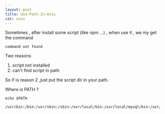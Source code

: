 ```yaml
---
layout: post
title: Use-Path-In-Unix
cat: unix
---
```


Sometimes , after install some script (like npm ...) , when use it , we my get the command

    command not found

Two reasons
1. script not installed
2. can't find script in path

So if is reason 2 ,just put the script dir in your path.


Where is PATH ?

    echo $PATH

    /usr/bin:/bin:/usr/sbin:/sbin:/usr/local/bin:/usr/local/mysql/bin:/usr/include/include:/usr/include:/Users/mac/pear/bin:/usr/local/git/bin:/Library/Frameworks/Python.framework/Versions/2.7/bin
